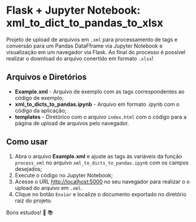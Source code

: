 # Flask + Jupyter Notebook: xml_to_dict_to_pandas_to_xlsx

Projeto de upload de arquivos em `.xml` para processamento de tags e conversão para um Pandas DataFframe via Jupyter Notebook e visualização em um navegador via Flask. Ao final do processo é possível realizar o download do arquivo conertido em formato `.xlsx`!

## Arquivos e Diretórios
- **Example.xml** - Arquivo de exemplo com as tags correspondentes ao código de exemplo;
- **xml_to_dicts_to_pandas.ipynb** - Arquivo em formato .ipynb com o código da aplicação;
- **templates** - Diretórico com o arquivo `index.html` com o código para a página de upload de arquivos pelo navegador. 

## Como usar
1. Abra o arquivo **Example.xml** e ajuste as tags às variáveis da função `process_xml` no arquivo `xml_to_dicts_to_pandas.ipynb` com os campos desejados;
2. Execute o código no Jupyter Notebook;
3. Acesse o URL [http://localhost:5000](http://localhost:5000) no seu navegador para realizar o o upload do arquivo em `.xml`.
4. Clique no botão `Enviar` e localize o documento exportado no diretório raiz do projeto.

Bons estudos! :snake: :books:
